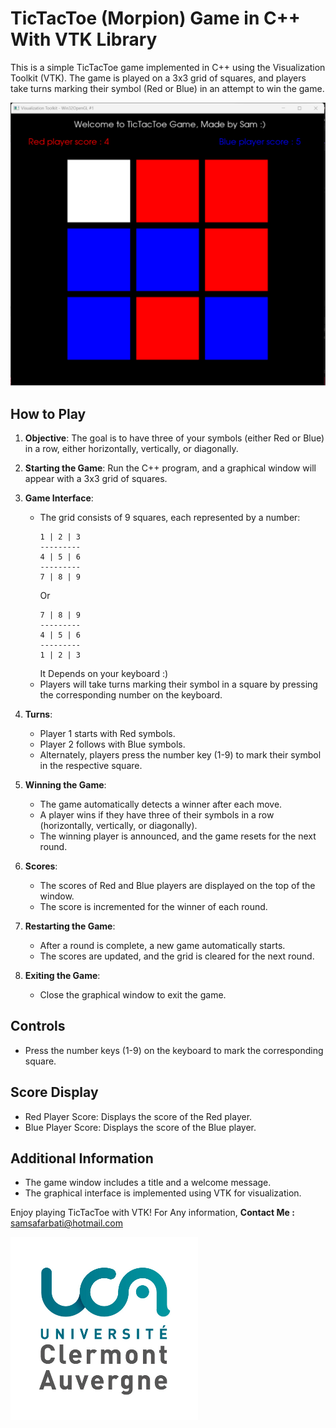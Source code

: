# TicTacToe (Morpion) Game in C++ With VTK Library 


This is a simple TicTacToe game implemented in C++ using the Visualization Toolkit (VTK). The game is played on a 3x3 grid of squares, and players take turns marking their symbol (Red or Blue) in an attempt to win the game.
<p align="middle">
  <img src="https://github.com/SafarbatiSami/TicTacToe-Game-C-VTK/blob/master/gameplay.png" alt="UCA" width="600">
</p>

## How to Play

1. **Objective**: The goal is to have three of your symbols (either Red or Blue) in a row, either horizontally, vertically, or diagonally.

2. **Starting the Game**: Run the C++ program, and a graphical window will appear with a 3x3 grid of squares.

3. **Game Interface**:
   - The grid consists of 9 squares, each represented by a number:
     ```
     1 | 2 | 3
     ---------
     4 | 5 | 6
     ---------
     7 | 8 | 9
     ```
     Or 
      ```
     7 | 8 | 9
     ---------
     4 | 5 | 6
     ---------
     1 | 2 | 3
     ```
     It Depends on your keyboard :)
   - Players will take turns marking their symbol in a square by pressing the corresponding number on the keyboard.

4. **Turns**:
   - Player 1 starts with Red symbols.
   - Player 2 follows with Blue symbols.
   - Alternately, players press the number key (1-9) to mark their symbol in the respective square.

5. **Winning the Game**:
   - The game automatically detects a winner after each move.
   - A player wins if they have three of their symbols in a row (horizontally, vertically, or diagonally).
   - The winning player is announced, and the game resets for the next round.

6. **Scores**:
   - The scores of Red and Blue players are displayed on the top of the window.
   - The score is incremented for the winner of each round.

7. **Restarting the Game**:
   - After a round is complete, a new game automatically starts.
   - The scores are updated, and the grid is cleared for the next round.

8. **Exiting the Game**:
   - Close the graphical window to exit the game.

## Controls

- Press the number keys (1-9) on the keyboard to mark the corresponding square.

## Score Display

- Red Player Score: Displays the score of the Red player.
- Blue Player Score: Displays the score of the Blue player.

## Additional Information

- The game window includes a title and a welcome message.
- The graphical interface is implemented using VTK for visualization.

Enjoy playing TicTacToe with VTK! 
For Any information, **Contact Me :** samsafarbati@hotmail.com

<p align="left">
  <img src="https://github.com/SafarbatiSami/TicTacToe-Game-C-VTK/blob/master/logo_UCA.jpg" alt="UCA" width="300">
</p>

